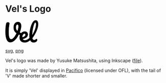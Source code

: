 # Vel's Logo

<p><img src="./logo.svg" height="70" alt="Vel's logo" /></p>

[svg](./logo.svg), [png](./logo.png)

Vel's logo was made by Yusuke Matsushita, using Inkscape ([file](./logo.inkscape.svg)).

It is simply 'Vel' displayed in [Pacifico](https://fonts.google.com/specimen/Pacifico) (licensed under OFL), with the tail of 'V' made shorter and smaller.
